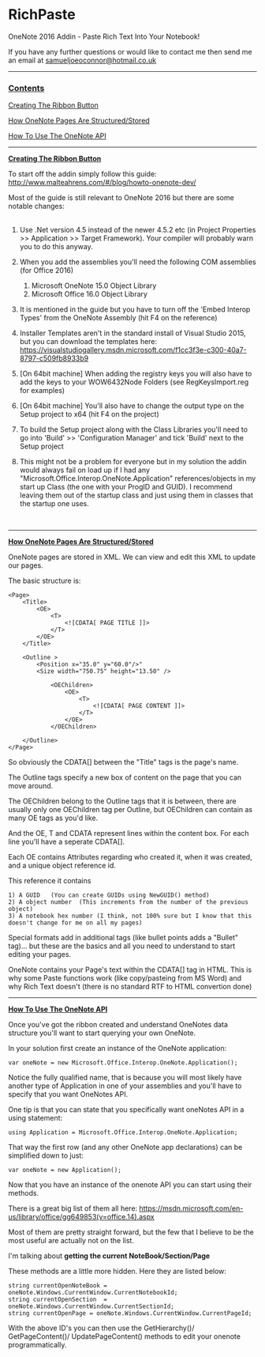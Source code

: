 # RichPaste
OneNote 2016 Addin - Paste Rich Text Into Your Notebook!

If you have any further questions or would like to contact me then send me an email at <a href="samueljoeoconnor@hotmail.co.uk">samueljoeoconnor@hotmail.co.uk</a> 

________________________________________________________________________

<h3><u> Contents </u></h3>

[Creating The Ribbon Button](#Creating)

[How OneNote Pages Are Structured/Stored](#structured)

[How To Use The OneNote API](#API)


<hr><a name="Creating"/>
<b><u>Creating The Ribbon Button</u></b>

To start off the addin simply follow this guide: http://www.malteahrens.com/#/blog/howto-onenote-dev/

Most of the guide is still relevant to OneNote 2016 but there are some notable changes:
<br>
<br>
1) Use .Net version 4.5 instead of the newer 4.5.2 etc (in Project Properties >> Application >> Target Framework). Your compiler will probably warn you to do this anyway.

2) When you add the assemblies you'll need the following COM assemblies (for Office 2016)

    1) Microsoft OneNote 15.0 Object Library
    2) Microsoft Office 16.0 Object Library

3) It is mentioned in the guide but you have to turn off the 'Embed Interop Types' from the OneNote Assembly (hit F4 on the reference)

4) Installer Templates aren't in the standard install of Visual Studio 2015, but you can download the templates here: https://visualstudiogallery.msdn.microsoft.com/f1cc3f3e-c300-40a7-8797-c509fb8933b9

5) [On 64bit machine] When adding the registry keys you will also have to add the keys to your WOW6432Node Folders (see RegKeysImport.reg for examples)

6) [On 64bit machine] You'll also have to change the output type on the Setup project to x64 (hit F4 on the project)

7) To build the Setup project along with the Class Libraries you'll need to go into 'Build' >> 'Configuration Manager' and tick 'Build' next to the Setup project

8) This might not be a problem for everyone but in my solution the addin would always fail on load up if I had any "Microsoft.Office.Interop.OneNote.Application" references/objects in my start up Class (the one with your ProgID and GUID). I recommend leaving them out of the startup class and just using them in classes that the startup one uses.
<br>
<hr><a name="structured"/>
<b><u>How OneNote Pages Are Structured/Stored</u></b>

OneNote pages are stored in XML. We can view and edit this XML to update our pages.

The basic structure is:


    <Page>
        <Title>
            <OE>
                <T>
                    <![CDATA[ PAGE TITLE ]]>
                </T>
            </OE>
        </Title>
        
        <Outline >
            <Position x="35.0" y="60.0"/>"                                  
            <Size width="750.75" height="13.50" />        
        
                <OEChildren>
                    <OE>
                        <T>
                            <![CDATA[ PAGE CONTENT ]]>
                        </T>
                    </OE>
                </OEChildren>
        
        </Outline>
    </Page>
    

So obviously the CDATA[] between the "Title" tags is the page's name. 

The Outline tags specify a new box of content on the page that you can move around. 

The OEChildren belong to the Outline tags that it is between, there are usually only one OEChildren tag per Outline, but OEChildren can contain as many OE tags as you'd like. 

And the OE, T and CDATA represent lines within the content box. For each line you'll have a seperate CDATA[].

Each OE contains Attributes regarding who created it, when it was created, and a unique object reference id.

This reference it contains 

    1) A GUID   (You can create GUIDs using NewGUID() method)
    2) A object number  (This increments from the number of the previous object)
    3) A notebook hex number (I think, not 100% sure but I know that this doesn't change for me on all my pages)


Special formats add in additional tags (like bullet points adds a "Bullet" tag)... but these are the basics and all you need to understand to start editing your pages.

OneNote contains your Page's text within the CDATA[] tag in HTML. This is why some Paste functions work (like copy/pasteing from MS Word) and why Rich Text doesn't (there is no standard RTF to HTML convertion done)
<br>
<hr><a name="API"/>
<b><u>How To Use The OneNote API</u></b>

Once you've got the ribbon created and understand OneNotes data structure you'll want to start querying your own OneNote. 

In your solution first create an instance of the OneNote application:

    var oneNote = new Microsoft.Office.Interop.OneNote.Application();

Notice the fully qualified name, that is because you will most likely have another type of Application in one of your assemblies and you'll have to specify that you want OneNotes API.

One tip is that you can state that you specifically want oneNotes API in a using statement:

    using Application = Microsoft.Office.Interop.OneNote.Application;

That way the first row (and any other OneNote app declarations) can be simplified down to just:

    var oneNote = new Application();
    
Now that you have an instance of the onenote API you can start using their methods.

There is a great big list of them all here: https://msdn.microsoft.com/en-us/library/office/gg649853(v=office.14).aspx

Most of them are pretty straight forward, but the few that I believe to be the most useful are actually not on the list.

I'm talking about <b>getting the current NoteBook/Section/Page</b>

These methods are a little more hidden. Here they are listed below:

    string currentOpenNoteBook = oneNote.Windows.CurrentWindow.CurrentNotebookId;
    string currentOpenSection  = oneNote.Windows.CurrentWindow.CurrentSectionId;    
    string currentOpenPage = oneNote.Windows.CurrentWindow.CurrentPageId;
    
With the above ID's you can then use the GetHierarchy()/ GetPageContent()/ UpdatePageContent() methods to edit your onenote programmatically.
